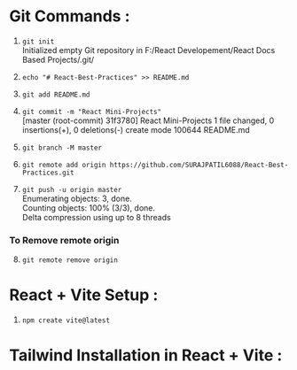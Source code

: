 # Git Commands : 

1. `git init` <br>
Initialized empty Git repository in F:/React Developement/React Docs Based Projects/.git/

2. `echo "# React-Best-Practices" >> README.md`
3. `git add README.md`
4. `git commit -m "React Mini-Projects"` <br>
[master (root-commit) 31f3780] React Mini-Projects
 1 file changed, 0 insertions(+), 0 deletions(-)
 create mode 100644 README.md

5. `git branch -M master`
6. `git remote add origin https://github.com/SURAJPATIL6088/React-Best-Practices.git`

7. `git push -u origin master` <br>
Enumerating objects: 3, done. <br>
Counting objects: 100% (3/3), done. <br>
Delta compression using up to 8 threads

### To Remove remote origin
8. `git remote remove origin`

# React + Vite Setup : 

1. `npm create vite@latest`

# Tailwind Installation in React + Vite : 




